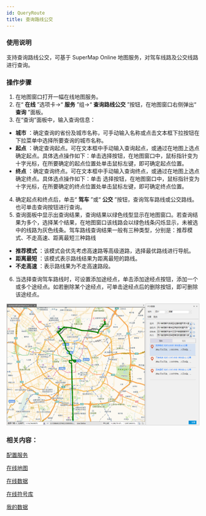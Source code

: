 ```yaml
---
id: QueryRoute
title: 查询路线公交
---
```

### 使用说明

支持查询路线公交，可基于 SuperMap Online 地图服务，对驾车线路及公交线路进行查询。

### 操作步骤

1. 在地图窗口打开一幅在线地图服务。
2. 在“ **在线** ”选项卡->“ **服务** ”组->“ **查询路线公交** ”按钮，在地图窗口右侧弹出“ **查询** ”面板。
3. 在“查询”面板中，输入查询信息： 
  * **城市** ：确定查询的省份及城市名称，可手动输入名称或点击文本框下拉按钮在下拉菜单中选择所要查询的城市名称。 
  * **起点** ：确定查询起点。可在文本框中手动输入查询起点，或通过在地图上选点确定起点。具体选点操作如下：单击选择按钮，在地图窗口中，鼠标指针变为十字光标，在所要确定的起点位置处单击鼠标左键，即可确定起点位置。
  * **终点** ：确定查询终点。可在文本框中手动输入查询终点，或通过在地图上选点确定终点。具体选点操作如下：单击 选择按钮，在地图窗口中，鼠标指针变为十字光标，在所要确定的终点位置处单击鼠标左键，即可确定终点位置。
4. 确定起点和终点后，单击“ **驾车** ”或“ **公交** ”按钮，查询驾车路线或公交路线。也可单击查询按钮进行查询。
5. 查询面板中显示出查询结果，查询结果以绿色线型显示在地图窗口。若查询结果为多个，选择某个结果，在地图窗口该线路会以绿色线条闪烁显示，未被选中的线路为灰色线条。驾车路线查询结果一般有三种类型，分别是：推荐模式、不走高速、距离最短三种路线
  * **推荐模式** ：该模式会优先考虑高速路等高级道路，选择最优路线进行导航。 
  * **距离最短** ：该模式表示路线结果为距离最短的路线。
  * **不走高速** ：表示路线果为不走高速路段。
6. 当选择查询驾车路线时，可设置添加途经点，单击添加途经点按钮，添加一个或多个途经点。如若删除某个途经点，可单击途经点后的删除按钮，即可删除该途经点。  

![](img/QueryOouteResult.png)  

### 相关内容：

 [配置服务](ConfigureAddress)

 [在线地图](OnlineMap)

 [在线数据](OnlineData)

 [在线符号库](OnlineSymbol)

 [我的数据](OnlineMyData)

  

